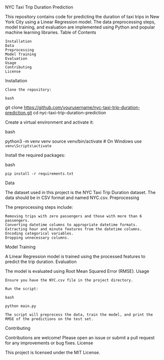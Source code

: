 NYC Taxi Trip Duration Prediction

This repository contains code for predicting the duration of taxi trips in New York City using a Linear Regression model. The data preprocessing steps, model training, and evaluation are implemented using Python and popular machine learning libraries.
Table of Contents

    Installation
    Data
    Preprocessing
    Model Training
    Evaluation
    Usage
    Contributing
    License

Installation

    Clone the repository:

    bash

git clone https://github.com/yourusername/nyc-taxi-trip-duration-prediction.git
cd nyc-taxi-trip-duration-prediction

Create a virtual environment and activate it:

bash

python3 -m venv venv
source venv/bin/activate   # On Windows use `venv\Scripts\activate`

Install the required packages:

bash

    pip install -r requirements.txt

Data

The dataset used in this project is the NYC Taxi Trip Duration dataset. The data should be in CSV format and named NYC.csv.
Preprocessing

The preprocessing steps include:

    Removing trips with zero passengers and those with more than 6 passengers.
    Converting datetime columns to appropriate datetime formats.
    Extracting hour and minute features from the datetime columns.
    Encoding categorical variables.
    Dropping unnecessary columns.

Model Training

A Linear Regression model is trained using the processed features to predict the trip duration.
Evaluation

The model is evaluated using Root Mean Squared Error (RMSE).
Usage

    Ensure you have the NYC.csv file in the project directory.

    Run the script:

    bash

    python main.py

    The script will preprocess the data, train the model, and print the RMSE of the predictions on the test set.

Contributing

Contributions are welcome! Please open an issue or submit a pull request for any improvements or bug fixes.
License

This project is licensed under the MIT License.
